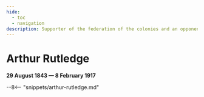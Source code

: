 ```yaml
---
hide:
  - toc
  - navigation
description: Supporter of the federation of the colonies and an opponent of the Northern Separatist movement
---
```


# Arthur Rutledge

**29 August 1843 — 8 February 1917**

--8<-- "snippets/arthur-rutledge.md"
